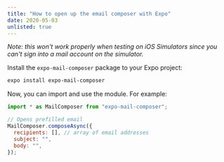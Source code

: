 ```yaml
---
title: "How to open up the email composer with Expo"
date: 2020-05-03
unlisted: true
---
```


_Note: this won't work properly when testing on iOS Simulators since you can't sign into a mail account on the simulator._

Install the `expo-mail-composer` package to your Expo project:

```bash
expo install expo-mail-composer
```

Now, you can import and use the module. For example:

```javascript
import * as MailComposer from "expo-mail-composer";

// Opens prefilled email
MailComposer.composeAsync({
  recipients: [], // array of email addresses
  subject: "",
  body: "",
});
```
